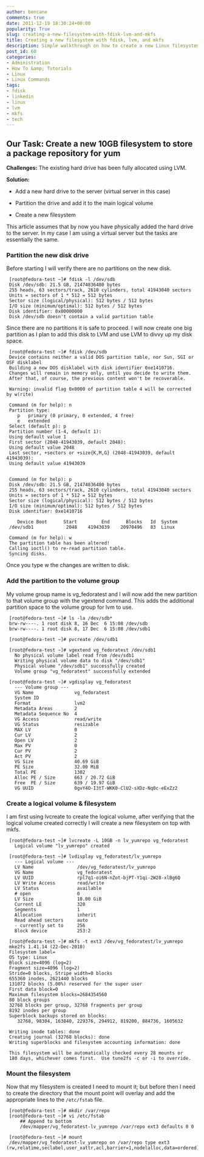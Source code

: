```yaml
---
author: bencane
comments: true
date: 2011-12-19 18:30:24+00:00
popularity: True
slug: creating-a-new-filesystem-with-fdisk-lvm-and-mkfs
title: Creating a new filesystem with fdisk, lvm, and mkfs
description: Simple walkthrough on how to create a new Linux filesystem using LVM, fdisk and mkfs
post_id: 60
categories:
- Administration
- How To &amp; Tutorials
- Linux
- Linux Commands
tags:
- fdisk
- linkedin
- linux
- lvm
- mkfs
- tech
---
```


## **Our Task:** Create a new 10GB filesystem to store a package repository for yum


**Challenges:** The existing hard drive has been fully allocated using LVM.

**Solution:**
	
  * Add a new hard drive to the server (virtual server in this case)
	
  * Partition the drive and add it to the main logical volume
	
  * Create a new filesystem

This article assumes that by now you have physically added the hard drive to the server. In my case I am using a virtual server but the tasks are essentially the same.

### Partition the new disk drive

Before starting I will verify there are no partitions on the new disk.
     
     [root@fedora-test ~]# fdisk -l /dev/sdb 
     Disk /dev/sdb: 21.5 GB, 21474836480 bytes
     255 heads, 63 sectors/track, 2610 cylinders, total 41943040 sectors
     Units = sectors of 1 * 512 = 512 bytes
     Sector size (logical/physical): 512 bytes / 512 bytes
     I/O size (minimum/optimal): 512 bytes / 512 bytes
     Disk identifier: 0x00000000
     Disk /dev/sdb doesn't contain a valid partition table

Since there are no partitions it is safe to proceed. I will now create one big partition as I plan to add this disk to LVM and use LVM to divvy up my disk space.
     
     [root@fedora-test ~]# fdisk /dev/sdb
     Device contains neither a valid DOS partition table, nor Sun, SGI or OSF disklabel
     Building a new DOS disklabel with disk identifier 0xe1410716.
     Changes will remain in memory only, until you decide to write them.
     After that, of course, the previous content won't be recoverable.
     
     Warning: invalid flag 0x0000 of partition table 4 will be corrected by w(rite)
     
     Command (m for help): n
     Partition type:
        p   primary (0 primary, 0 extended, 4 free)
        e   extended
     Select (default p): p
     Partition number (1-4, default 1):
     Using default value 1
     First sector (2048-41943039, default 2048):
     Using default value 2048
     Last sector, +sectors or +size{K,M,G} (2048-41943039, default 41943039):
     Using default value 41943039

     
     Command (m for help): p
     Disk /dev/sdb: 21.5 GB, 21474836480 bytes
     255 heads, 63 sectors/track, 2610 cylinders, total 41943040 sectors
     Units = sectors of 1 * 512 = 512 bytes
     Sector size (logical/physical): 512 bytes / 512 bytes
     I/O size (minimum/optimal): 512 bytes / 512 bytes
     Disk identifier: 0xe1410716
     
        Device Boot      Start         End      Blocks   Id  System
     /dev/sdb1            2048    41943039    20970496   83  Linux
     
     Command (m for help): w
     The partition table has been altered!
     Calling ioctl() to re-read partition table.
     Syncing disks.

Once you type w the changes are written to disk.

### Add the partition to the volume group

My volume group name is vg_fedoratest and I will now add the new partition to that volume group with the vgextend command. This adds the additional partition space to the volume group for lvm to use.

     [root@fedora-test ~]# ls -la /dev/sdb*
     brw-rw----. 1 root disk 8, 16 Dec  6 15:08 /dev/sdb
     brw-rw----. 1 root disk 8, 17 Dec  6 15:08 /dev/sdb1

     [root@fedora-test ~]# pvcreate /dev/sdb1

     [root@fedora-test ~]# vgextend vg_fedoratest /dev/sdb1
       No physical volume label read from /dev/sdb1
       Writing physical volume data to disk "/dev/sdb1"
       Physical volume "/dev/sdb1" successfully created
       Volume group "vg_fedoratest" successfully extended

     [root@fedora-test ~]# vgdisplay vg_fedoratest
       --- Volume group ---
       VG Name               vg_fedoratest
       System ID
       Format                lvm2
       Metadata Areas        2
       Metadata Sequence No  4
       VG Access             read/write
       VG Status             resizable
       MAX LV                0
       Cur LV                2
       Open LV               2
       Max PV                0
       Cur PV                2
       Act PV                2
       VG Size               40.69 GiB
       PE Size               32.00 MiB
       Total PE              1302
       Alloc PE / Size       663 / 20.72 GiB
       Free  PE / Size       639 / 19.97 GiB
       VG UUID               0gvY4O-I3tT-WKK0-ClU2-sXDz-Nq0c-eExZz2

### Create a logical volume & filesystem

I am first using lvcreate to create the logical volume, after verifying that the logical volume created correctly I will create a new filesystem on top with mkfs.
     
     [root@fedora-test ~]# lvcreate -L 10GB -n lv_yumrepo vg_fedoratest
       Logical volume "lv_yumrepo" created

     [root@fedora-test ~]# lvdisplay vg_fedoratest/lv_yumrepo
       --- Logical volume ---
       LV Name                /dev/vg_fedoratest/lv_yumrepo
       VG Name                vg_fedoratest
       LV UUID                rpl7q1-oi6N-nZot-bjPT-Y1qi-2W28-xlBg6Q
       LV Write Access        read/write
       LV Status              available
       # open                 0
       LV Size                10.00 GiB
       Current LE             320
       Segments               1
       Allocation             inherit
       Read ahead sectors     auto
       - currently set to     256
       Block device           253:2

     [root@fedora-test ~]# mkfs -t ext3 /dev/vg_fedoratest/lv_yumrepo
     mke2fs 1.41.14 (22-Dec-2010)
     Filesystem label=
     OS type: Linux
     Block size=4096 (log=2)
     Fragment size=4096 (log=2)
     Stride=0 blocks, Stripe width=0 blocks
     655360 inodes, 2621440 blocks
     131072 blocks (5.00%) reserved for the super user
     First data block=0
     Maximum filesystem blocks=2684354560
     80 block groups
     32768 blocks per group, 32768 fragments per group
     8192 inodes per group
     Superblock backups stored on blocks:
     	32768, 98304, 163840, 229376, 294912, 819200, 884736, 1605632
     
     Writing inode tables: done
     Creating journal (32768 blocks): done
     Writing superblocks and filesystem accounting information: done
     
     This filesystem will be automatically checked every 28 mounts or
     180 days, whichever comes first.  Use tune2fs -c or -i to override.

### Mount the filesystem

Now that my filesystem is created I need to mount it; but before then I need to create the directory that the mount point will overlay and add the appropriate lines to the `/etc/fstab` file.

     [root@fedora-test ~]# mkdir /var/repo
     [root@fedora-test ~]# vi /etc/fstab
         ## Append to bottom
         /dev/mapper/vg_fedoratest-lv_yumrepo /var/repo ext3 defaults 0 0

     [root@fedora-test ~]# mount
     /dev/mapper/vg_fedoratest-lv_yumrepo on /var/repo type ext3 (rw,relatime,seclabel,user_xattr,acl,barrier=1,nodelalloc,data=ordered)

